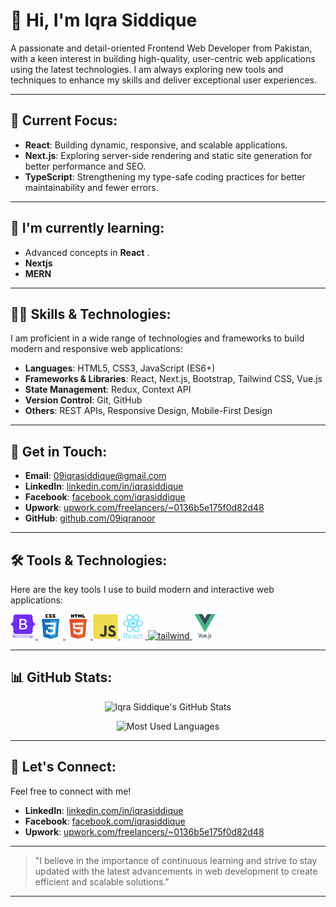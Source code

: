 # 👋 Hi, I'm Iqra Siddique



A passionate and detail-oriented Frontend Web Developer from Pakistan, with a keen interest in building high-quality, user-centric web applications using the latest technologies. I am always exploring new tools and techniques to enhance my skills and deliver exceptional user experiences.

---

## 🔭 Current Focus:
- **React**: Building dynamic, responsive, and scalable applications.
- **Next.js**: Exploring server-side rendering and static site generation for better performance and SEO.
- **TypeScript**: Strengthening my type-safe coding practices for better maintainability and fewer errors.

---

## 🌱 I'm currently learning:
- Advanced concepts in **React** .
- **Nextjs** 
- **MERN**
  

---

## 🧑‍💻 Skills & Technologies:
I am proficient in a wide range of technologies and frameworks to build modern and responsive web applications:
- **Languages**: HTML5, CSS3, JavaScript (ES6+)
- **Frameworks & Libraries**: React, Next.js, Bootstrap, Tailwind CSS, Vue.js
- **State Management**: Redux, Context API
- **Version Control**: Git, GitHub
- **Others**: REST APIs, Responsive Design, Mobile-First Design

--- 

## 📧 Get in Touch:
- **Email**: [09iqrasiddique@gmail.com](mailto:09iqrasiddique@gmail.com)
- **LinkedIn**: [linkedin.com/in/iqrasiddique](https://www.linkedin.com/in/iqrasiddique/)
- **Facebook**: [facebook.com/iqrasiddique](https://fb.com/iqrasiddique)
- **Upwork**: [upwork.com/freelancers/~0136b5e175f0d82d48](https://www.upwork.com/freelancers/~0136b5e175f0d82d48?mp_source=share)
- **GitHub**: [github.com/09iqranoor](https://github.com/09iqranoor)

---

## 🛠 Tools & Technologies:
Here are the key tools I use to build modern and interactive web applications:
<p align="left"> 
  <a href="https://getbootstrap.com" target="_blank" rel="noreferrer"> 
    <img src="https://raw.githubusercontent.com/devicons/devicon/master/icons/bootstrap/bootstrap-plain-wordmark.svg" alt="bootstrap" width="40" height="40"/> 
  </a> 
  <a href="https://www.w3schools.com/css/" target="_blank" rel="noreferrer"> 
    <img src="https://raw.githubusercontent.com/devicons/devicon/master/icons/css3/css3-original-wordmark.svg" alt="css3" width="40" height="40"/> 
  </a> 
  <a href="https://www.w3.org/html/" target="_blank" rel="noreferrer"> 
    <img src="https://raw.githubusercontent.com/devicons/devicon/master/icons/html5/html5-original-wordmark.svg" alt="html5" width="40" height="40"/> 
  </a> 
  <a href="https://developer.mozilla.org/en-US/docs/Web/JavaScript" target="_blank" rel="noreferrer"> 
    <img src="https://raw.githubusercontent.com/devicons/devicon/master/icons/javascript/javascript-original.svg" alt="javascript" width="40" height="40"/> 
  </a> 
  <a href="https://reactjs.org/" target="_blank" rel="noreferrer"> 
    <img src="https://raw.githubusercontent.com/devicons/devicon/master/icons/react/react-original-wordmark.svg" alt="react" width="40" height="40"/> 
  </a> 
  <a href="https://tailwindcss.com/" target="_blank" rel="noreferrer"> 
    <img src="https://www.vectorlogo.zone/logos/tailwindcss/tailwindcss-icon.svg" alt="tailwind" width="40" height="40"/> 
  </a> 
  <a href="https://vuejs.org/" target="_blank" rel="noreferrer"> 
    <img src="https://raw.githubusercontent.com/devicons/devicon/master/icons/vuejs/vuejs-original-wordmark.svg" alt="vuejs" width="40" height="40"/> 
  </a> 
</p>

---

## 📊 GitHub Stats:
<p align="center">
  <img src="https://github-readme-stats.vercel.app/api?username=09iqranoor&show_icons=true&hide_title=true&count_private=true&hide=prs&theme=radical" alt="Iqra Siddique's GitHub Stats"/>
</p>

<p align="center">
  <img src="https://github-readme-stats.vercel.app/api/top-langs?username=09iqranoor&show_icons=true&locale=en&layout=compact" alt="Most Used Languages"/>
</p>

---

## 🤝 Let's Connect:
 Feel free to connect with me!

- **LinkedIn**: [linkedin.com/in/iqrasiddique](https://www.linkedin.com/in/iqrasiddique/)
- **Facebook**: [facebook.com/iqrasiddique](https://fb.com/iqrasiddique)
- **Upwork**: [upwork.com/freelancers/~0136b5e175f0d82d48](https://www.upwork.com/freelancers/~0136b5e175f0d82d48?mp_source=share)

---

> "I believe in the importance of continuous learning and strive to stay updated with the latest advancements in web development to create efficient and scalable solutions."

---

